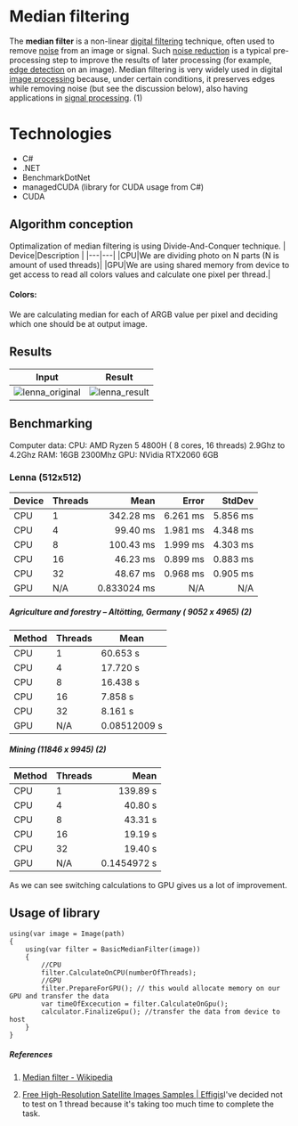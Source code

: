 # Median filtering 

The **median filter** is a non-linear [digital filtering](https://en.wikipedia.org/wiki/Digital_filter "Digital filter") technique, often used to remove [noise](https://en.wikipedia.org/wiki/Signal_noise) from an image or signal. Such [noise reduction](https://en.wikipedia.org/wiki/Noise_reduction "Noise reduction") is a typical pre-processing step to improve the results of later processing (for example, [edge detection](https://en.wikipedia.org/wiki/Edge_detection "Edge detection") on an image). Median filtering is very widely used in digital [image processing](https://en.wikipedia.org/wiki/Image_processing "Image processing") because, under certain conditions, it preserves edges while removing noise (but see the discussion below), also having applications in [signal processing](https://en.wikipedia.org/wiki/Signal_processing "Signal processing"). (1)


# Technologies

- C#
- .NET
- BenchmarkDotNet
- managedCUDA (library for CUDA usage from C#)
- CUDA

## Algorithm conception
Optimalization of median filtering is using Divide-And-Conquer technique. 
| Device|Description |
|---|---|
|CPU|We are dividing photo on N parts (N is amount of used threads)|
|GPU|We are using shared memory from device to get access to read all colors values and calculate one pixel per thread.|
#### Colors:
We are calculating median for each of ARGB value per pixel and deciding which one should be at output image.
## Results



| Input |Result |
|---|---|
| ![lenna_original](https://i.postimg.cc/VLHcRqbW/lenna.png) | ![lenna_result](https://i.postimg.cc/fLMFZy9b/result.png) |


## Benchmarking
Computer data:
CPU: AMD Ryzen 5 4800H ( 8 cores, 16 threads) 2.9Ghz to 4.2Ghz
RAM: 16GB 2300Mhz
GPU: NVidia RTX2060 6GB
### Lenna (512x512)
|    Device| Threads |      Mean |    Error |   StdDev |
|---------- |-------- |----------:|---------:|---------:|
| CPU|       1 | 342.28 ms | 6.261 ms | 5.856 ms |
| CPU|       4 |  99.40 ms | 1.981 ms | 4.348 ms |
| CPU|       8 | 100.43 ms | 1.999 ms | 4.303 ms |
| CPU|      16 |  46.23 ms | 0.899 ms | 0.883 ms |
| CPU|      32 |  48.67 ms | 0.968 ms | 0.905 ms |
|GPU| N/A | 0.833024 ms|N/A|N/A


##### Agriculture and forestry – Altötting, Germany ( 9052 x 4965) (2)

|    Method | Threads |     Mean 
|---------- |-------- |-------- |
| CPU|       1 | 60.653 s | 
| CPU|       4 | 17.720 s |
| CPU|       8 | 16.438 s |
| CPU|      16 |  7.858 s |
| CPU|      32 |  8.161 s |
|GPU| N/A | 0.08512009 s |

##### Mining (11846 x 9945) (2)

|    Method | Threads |     Mean | 
|---------- |-------- |---------:|
| CPU|       1 | 139.89 s |    NA |
| CPU|       4 |  40.80 s |    NA |
| CPU|       8 |  43.31 s |    NA |
| CPU|      16 |  19.19 s |    NA |
| CPU|      32 |  19.40 s |    NA |
|GPU| N/A | 0.1454972 s |

As we can see switching calculations to GPU gives us a lot of improvement.


## Usage of library

    using(var image = Image(path)
    {
	    using(var filter = BasicMedianFilter(image))
	    {
	        //CPU
		    filter.CalculateOnCPU(numberOfThreads);
		    //GPU
			filter.PrepareForGPU(); // this would allocate memory on our GPU and transfer the data
			var timeOfExcecution = filter.CalculateOnGpu();
			calculator.FinalizeGpu(); //transfer the data from device to host
	    }
    }

##### References
1. [Median filter - Wikipedia](https://en.wikipedia.org/wiki/Median_filter)

2. [Free High-Resolution Satellite Images Samples | Effigis](https://effigis.com/en/solutions/satellite-images/satellite-image-samples/)I've decided not to test on 1 thread because it's taking too much time to complete the task.

